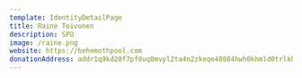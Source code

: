 ```yaml
---
template: IdentityDetailPage
title: Raine Toivonen
description: SPO
image: /raine.png
website: https://behemothpool.com
donationAddress: addr1q9kd20f7pf0uq8mvyl2ta4n2zkeqe48884hwh0khmld0trlkhuw75crdsrvspwnshjsszlzxwjvskmam7naw82z7hems7mymwt
---
```

